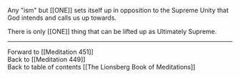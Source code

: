 Any "ism" but [[ONE]] sets itself up in opposition to the Supreme Unity that God intends and calls us up towards. 

There is only [[ONE]] thing that can be lifted up as Ultimately Supreme.

___

Forward to [[Meditation 451]]  
Back to [[Meditation 449]]  
Back to table of contents [[The Lionsberg Book of Meditations]]  